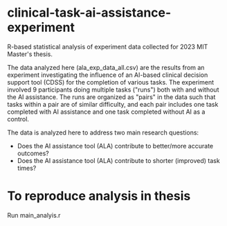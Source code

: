 # clinical-task-ai-assistance-experiment

R-based statistical analysis of experiment data collected for 2023 MIT Master's thesis.

The data analyzed here (ala_exp_data_all.csv) are the results from an experiment investigating the influence of an AI-based clinical decision support tool (CDSS) for the completion of various tasks. The experiment involved 9 participants doing multiple tasks ("runs") both with and without the AI assistance. The runs are organized as "pairs" in the data such that tasks within a pair are of similar difficulty, and each pair includes one task completed with AI assistance and one task completed without AI as a control.

The data is analyzed here to address two main research questions:
- Does the AI assistance tool (ALA) contribute to better/more accurate outcomes?
- Does the AI assistance tool (ALA) contribute to shorter (improved) task times? 

# To reproduce analysis in thesis

Run main_analyis.r